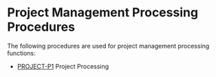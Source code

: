 # Project Management Processing Procedures

<PageHeader />

The following procedures are used for project management processing functions:

- [PROJECT-P1](PROJECT-P1/README.md) Project Processing

<PageFooter />
